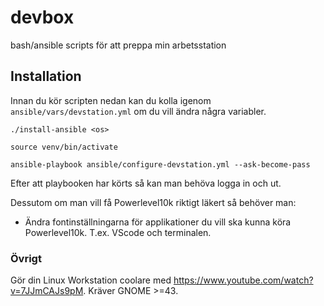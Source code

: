 # devbox
bash/ansible scripts för att preppa min arbetsstation

## Installation

Innan du kör scripten nedan kan du kolla igenom `ansible/vars/devstation.yml` om
du vill ändra några variabler.

```shell
./install-ansible <os>

source venv/bin/activate

ansible-playbook ansible/configure-devstation.yml --ask-become-pass
```

Efter att playbooken har körts så kan man behöva logga in och ut.

Dessutom om man vill få Powerlevel10k riktigt läkert så behöver man:

- Ändra fontinställningarna för applikationer du vill ska kunna köra Powerlevel10k. T.ex. VScode och terminalen.

### Övrigt

Gör din Linux Workstation coolare med https://www.youtube.com/watch?v=7JJmCAJs9pM.
Kräver GNOME >=43.
